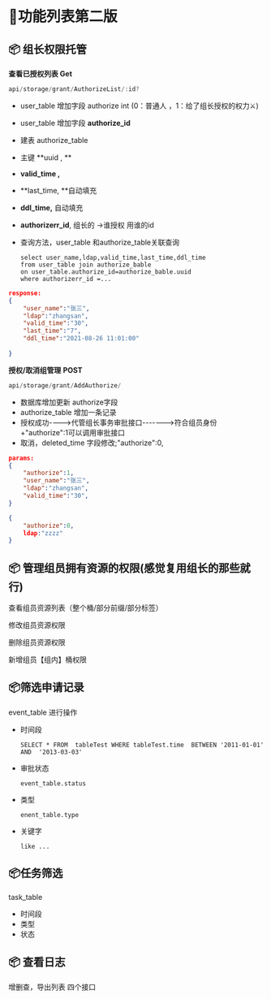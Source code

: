 # :pencil:功能列表第二版

## :package: 组长权限托管

**查看已授权列表 Get**

```go
api/storage/grant/AuthorizeList/:id?
```

- user_table 增加字段 authorize int   (0：普通人 ，1：给了组长授权的权力:crossed_swords:)

- user_table 增加字段 **authorize_id**

- 建表 authorize_table

- 主键 **uuid ,    **

- **valid_time ,**

- **last_time,  **自动填充

- **ddl_time,**  自动填充

- **authorizerr_id**, 组长的 ->谁授权 用谁的id

- 查询方法，user_table 和authorize_table关联查询

  ```mysql
  select user_name,ldap,valid_time,last_time,ddl_time 
  from user_table join authorize_bable 
  on user_table.authorize_id=authorize_bable.uuid
  where authorizerr_id =...
  ```

```json
response:
{
  	"user_name":"张三",
    "ldap":"zhangsan",
    "valid_time":"30",
    "last_time":"7",
    "ddl_time":"2021-08-26 11:01:00"
    
}
```

**授权/取消组管理** **POST**

```go
api/storage/grant/AddAuthorize/
```

- 数据库增加更新 authorize字段
- authorize_table 增加一条记录
- 授权成功---->代管组长事务审批接口------->符合组员身份+"authorize":1可以调用审批接口
- 取消，deleted_time 字段修改;"authorize":0,

```json
params:
{
    "authorize":1,
  	"user_name":"张三",
    "ldap":"zhangsan",
    "valid_time":"30",
}
```

```json
{
	"authorize":0,
	ldap:"zzzz"
}
```

## :package: **管理组员拥有资源的权限**(感觉复用组长的那些就行)

查看组员资源列表（整个桶/部分前缀/部分标签）

修改组员资源权限

删除组员资源权限

新增组员【组内】桶权限

## :package:筛选申请记录

event_table 进行操作

- 时间段

  ```
  SELECT * FROM  tableTest WHERE tableTest.time  BETWEEN '2011-01-01' AND  '2013-03-03'
  ```

- 审批状态

  ```
  event_table.status
  ```

- 类型

  ```
  enent_table.type
  ```

- 关键字

  ```
  like ...
  ```

## :package:任务筛选

task_table

- 时间段
- 类型
- 状态

## :package: 查看日志

增删查，导出列表 四个接口

